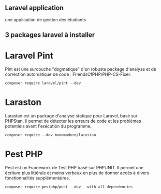 ## Laravel application
une application de gestion des étudiants 

## 3 packages laravel à installer 

# Laravel Pint
Pint est une surcouche "dogmatique" d'un robuste package d'analyse et de correction automatique de code : FriendsOfPHP/PHP-CS-Fixer.

`composer require laravel/pint --dev`

# Laraston
Larastan est un package d'analyse statique pour Laravel, basé sur PHPStan. Il permet de détecter les erreurs de code et les problèmes potentiels avant l'exécution du programme.

`composer require --dev nunomaduro/larastan`

# Pest PHP
Pest est un Framework de Test PHP basé sur PHPUNIT. Il permet une écriture plus littérale et moins verbeux en plus de donner accès à divers fonctionnalités supplémentaires.

`composer require pestphp/pest --dev --with-all-dependencies`

